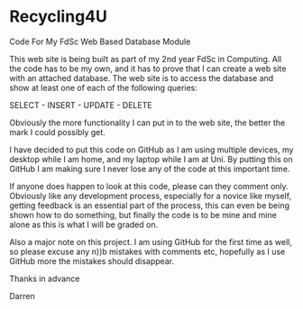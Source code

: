 # Recycling4U
Code For My FdSc Web Based Database Module

This web site is being built as part of my 2nd year FdSc in Computing.  All the code has to be my own, and it has to prove that I can create a web site with an attached database.  The web site is to access the database and show at least one of each of the following queries:

SELECT - 
INSERT - 
UPDATE - 
DELETE

Obviously the more functionality I can put in to the web site, the better the mark I could possibly get.

I have decided to put this code on GitHub as I am using multiple devices, my desktop while I am home, and my laptop while I am at Uni.  By putting this on GitHub I am making sure I never lose any of the code at this important time.

If anyone does happen to look at this code, please can they comment only.  Obviously like any development process, especially for a novice like myself, getting feedback is an essential part of the process, this can even be being shown how to do something, but finally the code is to be mine and mine alone as this is what I will be graded on.

Also a major note on this project.  I am using GitHub for the first time as well, so please excuse any n))b mistakes with comments etc, hopefully as I use GitHub more the mistakes should disappear.

Thanks in advance

Darren
